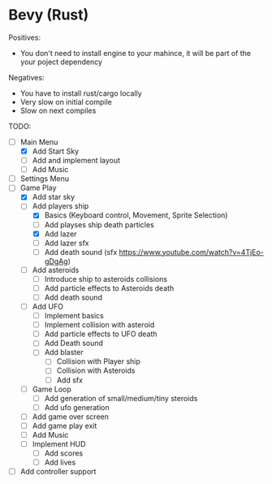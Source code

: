 # Bevy (Rust)


Positives:
* You don't need to install engine to your mahince, it will be part of the your poject dependency



Negatives:
* You have to install rust/cargo locally
* Very slow on initial compile
* Slow on next compiles 

TODO: 
- [ ] Main Menu
  - [X] Add Start Sky
  - [ ] Add and implement layout
  - [ ] Add Music
- [ ] Settings Menu
- [ ] Game Play
  - [X] Add star sky
  - [ ] Add players ship
    - [X] Basics (Keyboard control, Movement, Sprite Selection)
    - [ ] Add playses ship death particles
    - [X] Add lazer
    - [ ] Add lazer sfx
    - [ ] Add death sound (sfx https://www.youtube.com/watch?v=4TjEo-gDgAg)
  - [ ] Add asteroids
    - [ ] Introduce ship to asteroids collisions
    - [ ] Add particle effects to Asteroids death
    - [ ] Add death sound
  - [ ] Add UFO
    - [ ] Implement basics
    - [ ] Implement collision with asteroid
    - [ ] Add particle effects to UFO death
    - [ ] Add Death sound
    - [ ] Add blaster
      - [ ] Collision with Player ship
      - [ ] Collision with Asteroids
      - [ ] Add sfx
  - [ ] Game Loop
    - [ ] Add generation of small/medium/tiny steroids
    - [ ] Add ufo generation
  - [ ] Add game over screen
  - [ ] Add game play exit  
  - [ ] Add Music
  - [ ] Implement HUD
    - [ ] Add scores
    - [ ] Add lives
- [ ] Add controller support